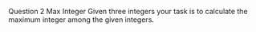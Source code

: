 Question 2
Max Integer
Given three integers your task is to calculate the maximum integer among the given integers.
